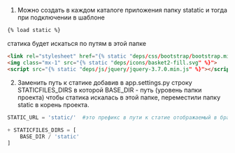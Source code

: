 1. Можно создать в каждом каталоге приложения папку statatic и тогда при подключении в шаблоне 
```html
{% load static %}
```

статика будет искаться по путям в этой папке
```html
<link rel="stylesheet" href="{% static "deps/css/bootstrap/bootstrap.min.css" %}">
<img class="mx-1" src="{% static "deps/icons/basket2-fill.svg" %}">
<script src="{% static "deps/js/jquery/jquery-3.7.0.min.js" %}"></script>
```

2.  Заменить путь к статике добавив в app.settings.py строку STATICFILES_DIRS в которой BASE_DIR - путь (уровень папки проекта) чтобы статика искалась в этой папке, переместили папку static в корень проекта.
```python
STATIC_URL = 'static/'  #это префикс в пути к статие отображаемый в браузере
  
+ STATICFILES_DIRS = [  
    BASE_DIR / 'static'  
]

```